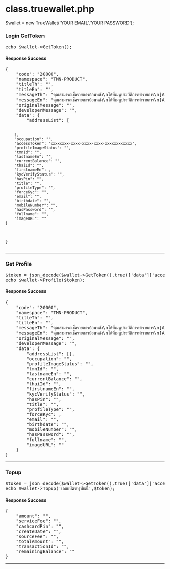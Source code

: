# class.truewallet.php

$wallet = new TrueWallet('YOUR EMAIL','YOUR PASSWORD');


<h3>Login GetToken</h3>
<pre>
echo $wallet->GetToken();
</pre>
<h4>Response Success</h4>
<pre>
{
	"code": "20000",
	"namespace": "TMN-PRODUCT",
	"titleTh": "",
	"titleEn": "",
	"messageTh": "คุณสามารถเช็ครายการย้อนหลัง\nได้ที่เมนูประวัติการทำรายการ\n[APR-20000]",
	"messageEn": "คุณสามารถเช็ครายการย้อนหลัง\nได้ที่เมนูประวัติการทำรายการ\n[APR-20000]",
	"originalMessage": "",
	"developerMessage": "",
	"data": {
		"addressList": [

		],
		"occupation": "",
		"accessToken": "xxxxxxxx-xxxx-xxxx-xxxx-xxxxxxxxxxxx",
		"profileImageStatus": "",
		"tmnId": "",
		"lastnameEn": "",
		"currentBalance": "",
		"thaiId": "",
		"firstnameEn": ,
		"kycVerifyStatus": "",
		"hasPin": "",
		"title": "",
		"profileType": "",
		"forceKyc": "",
		"email": "",
		"birthdate": "",
		"mobileNumber": "",
		"hasPassword": "",
		"fullname": "",
		"imageURL": ""
	}
}
</pre>
<hr>
<h3>Get Profile</h3>
<pre>
$token = json_decode($wallet->GetToken(),true)['data']['accessToken']; 
echo $wallet->Profile($token);
</pre>
<h4>Response Success</h4>
<pre>
{
	"code": "20000",
	"namespace": "TMN-PRODUCT",
	"titleTh": "",
	"titleEn": "",
	"messageTh": "คุณสามารถเช็ครายการย้อนหลัง\nได้ที่เมนูประวัติการทำรายการ\n[APR-20000]",
	"messageEn": "คุณสามารถเช็ครายการย้อนหลัง\nได้ที่เมนูประวัติการทำรายการ\n[APR-20000]",
	"originalMessage": "",
	"developerMessage": "",
	"data": {
		"addressList": [],
		"occupation": "",
		"profileImageStatus": "",
		"tmnId": "",
		"lastnameEn": "",
		"currentBalance": "",
		"thaiId": "",
		"firstnameEn": "",
		"kycVerifyStatus": "",
		"hasPin": "",
		"title": "",
		"profileType": "",
		"forceKyc": ,
		"email": "",
		"birthdate": "",
		"mobileNumber": "",
		"hasPassword": "",
		"fullname": "",
		"imageURL": ""
	}
}
</pre>
<hr>
<h3>Topup</h3>
<pre>
$token = json_decode($wallet->GetToken(),true)['data']['accessToken']; 
echo $wallet->Topup('เลขบบัตรทรูมั่นนี่',$token);
</pre>
<h4>Response Success</h4>
<pre>
{
	"amount": "",
	"serviceFee": "",
	"cashcardPin": "",
	"createDate": "",
	"sourceFee": "",
	"totalAmount": "",
	"transactionId": "",
	"remainingBalance": ""
}
</pre>
<hr>
